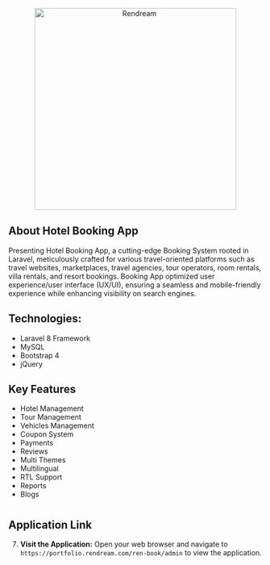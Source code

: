 <p align="center"><a href="https://rendream.com" target="_blank"><img src="https://portfolio.rendream.com/logo-lg.png" width="400" alt="Rendream"></a></p>

## About Hotel Booking App

Presenting Hotel Booking App, a cutting-edge Booking System rooted in Laravel, meticulously crafted for various travel-oriented platforms such as travel websites, marketplaces, travel agencies, tour operators, room rentals, villa rentals, and resort bookings. Booking App optimized user experience/user interface (UX/UI), ensuring a seamless and mobile-friendly experience while enhancing visibility on search engines.

## Technologies:

 - Laravel 8 Framework
 - MySQL
 - Bootstrap 4
 - jQuery
 

## Key Features

   - Hotel Management
   - Tour Management
   - Vehicles Management
   - Coupon System
   - Payments
   - Reviews
   - Multi Themes
   - Multilingual
   - RTL Support
   - Reports
   - Blogs
   
#
## Application Link

7. **Visit the Application:**
   Open your web browser and navigate to `https://portfolio.rendream.com/ren-book/admin` to view the application.
